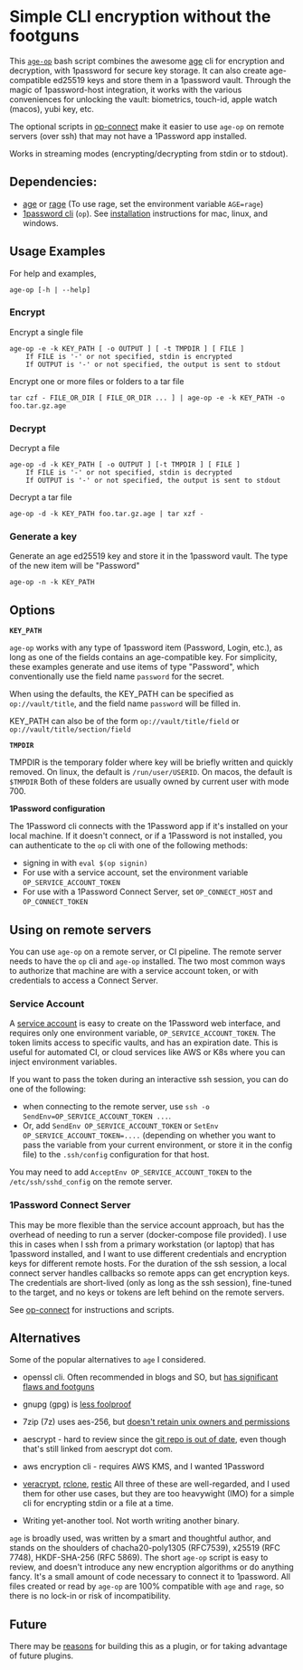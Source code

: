 # Simple CLI encryption without the footguns

This [`age-op`](./age-op) bash script combines the awesome [age](https://github.com/FiloSottile/age) cli for encryption and decryption, with 1password for secure key storage.
It can also create age-compatible ed25519 keys and store them in a 1password vault. 
Through the magic of 1password-host integration, it works with the various conveniences for unlocking the vault: biometrics, touch-id, apple watch (macos), yubi key, etc.

The optional scripts in [op-connect](./op-connect) make it easier to use `age-op` on remote servers (over ssh) that may not have a 1Password app installed.

Works in streaming modes (encrypting/decrypting from stdin or to stdout).

## Dependencies:

- [age](https://github.com/FiloSottile/age) or [rage](https://github.com/str4d/rage) (To use rage, set the environment variable `AGE=rage`)
- [1password cli](https://developer.1password.com/docs/cli/) (`op`). See [installation](https://developer.1password.com/docs/cli/get-started#install) instructions for mac, linux, and windows.


## Usage Examples

For help and examples,

```
age-op [-h | --help]
```
 

### Encrypt 

Encrypt a single file

```shell
age-op -e -k KEY_PATH [ -o OUTPUT ] [ -t TMPDIR ] [ FILE ]
    If FILE is '-' or not specified, stdin is encrypted
    If OUTPUT is '-' or not specified, the output is sent to stdout
```
  
Encrypt one or more files or folders to a tar file

```shell
tar czf - FILE_OR_DIR [ FILE_OR_DIR ... ] | age-op -e -k KEY_PATH -o foo.tar.gz.age
```

### Decrypt

Decrypt a file

```shell
age-op -d -k KEY_PATH [ -o OUTPUT ] [-t TMPDIR ] [ FILE ]
    If FILE is '-' or not specified, stdin is decrypted
    If OUTPUT is '-' or not specified, the output is sent to stdout
```
  
Decrypt a tar file

```shell
age-op -d -k KEY_PATH foo.tar.gz.age | tar xzf -
```

### Generate a key

Generate an age ed25519 key and store it in the 1password vault. The type of the new item will be "Password"

```shell
age-op -n -k KEY_PATH
```

## Options

**`KEY_PATH`** 

`age-op` works with any type of 1password item (Password, Login, etc.), as long as one of the fields contains an age-compatible key.
For simplicity, these examples generate and use items of type "Password", which conventionally use the field name `password` for the secret.

When using the defaults, the KEY_PATH can be specified as `op://vault/title`, and the field name `password` will be filled in.

KEY_PATH can also be of the form  `op://vault/title/field` or `op://vault/title/section/field`


**`TMPDIR`** 

TMPDIR is the temporary folder where key will be briefly written and quickly removed.
On linux, the default is `/run/user/USERID`. On macos, the default is `$TMPDIR`
Both of these folders are usually owned by current user with mode 700.
  
**1Password configuration**

The 1Password cli connects with the 1Password app if it's installed on your local machine.
If it doesn't connect, or if a 1Password is not installed, you can authenticate to the `op` cli with one of the following methods:
  - signing in with `eval $(op signin)`
  - For use with a service account, set the environment variable `OP_SERVICE_ACCOUNT_TOKEN`
  - For use with a 1Password Connect Server, set `OP_CONNECT_HOST` and `OP_CONNECT_TOKEN`


## Using on remote servers

You can use `age-op` on a remote server, or CI pipeline. 
The remote server needs to have the `op` cli and `age-op` installed. The two most common ways to authorize that machine are with a service account token, or with credentials to access a Connect Server.

### Service Account

A [service account](https://developer.1password.com/docs/service-accounts) is easy to create on the 1Password web interface,
and requires only one environment variable, `OP_SERVICE_ACCOUNT_TOKEN`. The token limits access to specific vaults, 
and has an expiration date. This is useful for automated CI, or cloud services like AWS or K8s where you can inject environment variables.
  
If you want to pass the token during an interactive ssh session, you can do one of the following:

  - when connecting to the remote server, use `ssh -o SendEnv=OP_SERVICE_ACCOUNT_TOKEN ...`.
  - Or, add ```SendEnv OP_SERVICE_ACCOUNT_TOKEN``` or ```SetEnv OP_SERVICE_ACCOUNT_TOKEN=....``` (depending on whether you want to pass the variable from your current environment, or store it in the config file) to the `.ssh/config` configuration for that host. 

You may need to add `AcceptEnv OP_SERVICE_ACCOUNT_TOKEN` to the `/etc/ssh/sshd_config` on the remote server.
 
### 1Password Connect Server

This may be more flexible than the service account approach, but has the overhead of needing to run a server (docker-compose file provided).
I use this in cases when I ssh from a primary workstation (or laptop) that has 1password installed,
and I want to use different credentials and encryption keys for different remote hosts. For the duration of the ssh session,
a local connect server handles callbacks so remote apps can get encryption keys. The credentials are short-lived
(only as long as the ssh session), fine-tuned to the target, and no keys or tokens are left behind on the remote servers.
 
See [op-connect](./op-connect) for instructions and scripts.


## Alternatives

Some of the popular alternatives to `age` I considered.

- openssl cli. Often recommended in blogs and SO, but [has significant flaws and footguns](https://security.stackexchange.com/questions/182277/is-openssl-aes-256-cbc-encryption-safe-for-offsite-backup)

- gnupg (gpg) is [less foolproof](https://github.com/FiloSottile/age/discussions/432)

- 7zip (7z) uses aes-256, but [doesn't retain unix owners and permissions](https://www.redhat.com/sysadmin/encrypting-decrypting-7zip)

- aescrypt - hard to review since the [git repo is out of date](https://github.com/paulej/AESCrypt), even though that's still linked from aescrypt dot com.

- aws encryption cli - requires AWS KMS, and I wanted 1Password

- [veracrypt](https://github.com/veracrypt/VeraCrypt), [rclone](https://github.com/rclone/rclone), [restic](https://github.com/restic/restic) 
  All three of these are well-regarded, and I used them for other use cases, but they are too heavywight (IMO) for a simple cli for encrypting stdin or a file at a time.

- Writing yet-another tool. Not worth writing another binary.

`age` is broadly used, was written by a smart and thoughtful author, and stands on the shoulders of chacha20-poly1305 (RFC7539), x25519 (RFC 7748), HKDF-SHA-256 (RFC 5869).
The short `age-op` script is easy to review, and doesn't introduce any new encryption algorithms or do anything fancy. It's a small amount
of code necessary to connect it to 1password.
All files created or read by `age-op` are 100% compatible with `age` and `rage`, so there is no lock-in or risk of incompatibility.

## Future

There may be [reasons](https://github.com/stevelr/age-op/issues/1) for building this as a plugin, or for taking advantage of future plugins. 

